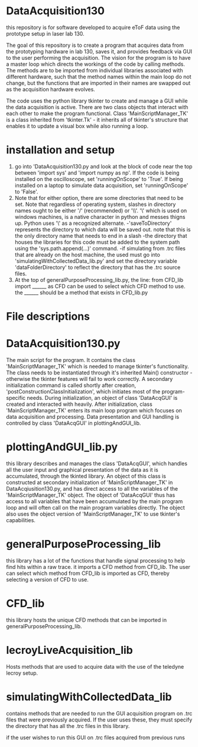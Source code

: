 # DataAcquisition130
this repository is for software developed to acquire eToF data using the prototype setup in laser lab 130.

The goal of this repository is to create a program that acquires data from the prototyping hardware in lab 130, saves it, and provides feedback via GUI to the user performing the acquisition.  The vision for the program is to have a master loop which directs the workings of the code by calling methods.  The methods are to be imported from individual libraries associated with different hardware, such that the method names within the main loop do not change, but the functions that are imported in their names are swapped out as the acquisition hardware evolves.

The code uses the python library tkinter to create and manage a GUI while the data acquisition is active.  There are two class objects that interact with each other to make the program functional.  Class 'MainScriptManager_TK' is a class inherited from 'tkinter.Tk' - it inherits all of tkinter's structure that enables it to update a visual box while also running a loop.

# installation and setup
1) go into 'DataAcquisition130.py and look at the block of code near the top between 'import sys' and 'import numpy as np'.  If the code is being installed on the oscilloscope, set 'runningOnScope' to 'True'.  If being installed on a laptop to simulate data acquisition, set 'runningOnScope' to 'False'.
2) Note that for either option, there are some directories that need to be set.  Note that regardless of operating system, slashes in directory names ought to be either '/' (recommended) or '\\\\'.  '\\' which is used on windows machines, is a native character in python and messes thigns up.  Python uses '\\' as a recognized alternate.
-'saveToDirectory' represents the directory to which data will be saved out.  note that this is the only directory name that needs to end in a slash
-the directory that houses the libraries for this code must be added to the system path using the 'sys.path.append(...)' command.
-if simulating from .trc files that are already on the host machine, the used must go into 'simulatingWithCollectedData_lib.py' and set the directory variable 'dataFolderDirectory' to reflect the directory that has the .trc source files.
3) At the top of generalPurposeProcessing_lib.py, the line:
from CFD_lib import ______ as CFD
can be used to select which CFD method to use.  the ______ should be a method that exists in CFD_lib.py


# File descriptions
# DataAcquisition130.py 
The main script for the program.  It contains the class 'MainScriptManager_TK' which is needed to manage tkinter's functionality.  The class needs to be instantiated through it's inherited Main() constructor - otherwise the tkinter features will fail to work correctly.  A secondary initialization command is called shortly after creation, 'postConstructionClassInitialization', which initiates most of the program-specific needs.  During initialization, an object of class 'DataAcqGUI' is created and interacted with heavily.  After initialization, class 'MainScriptManager_TK' enters its main loop program which focuses on data acquisition and processing.  Data presentation and GUI handling is controlled by class 'DataAcqGUI' in plottingAndGUI_lib.

# plottingAndGUI_lib.py
this library describes and manages the class 'DataAcqGUI', which handles all the user input and graphical presentation of the data as it is accumulated, through the tkinted library.  An object of this class is constructed at secondary initialization of 'MainScriptManager_TK' in DataAcqiusition130.py, and has direct access to all the variables of the 'MainScriptManager_TK' object.  The object of 'DataAcqGUI' thus has access to all variables that have been accumulated by the main program loop and will often call on the main program variables directly.  The object also uses the object version of 'MainScriptManager_TK' to use tkinter's capabilities.

# generalPurposeProcessing_lib
this library has a lot of the functions that handle signal processing to help find hits within a raw trace.  it imports a CFD method from CFD_lib.  The user can select which method from CFD_lib is imported as CFD, thereby selecting a version of CFD to use.

# CFD_lib
this library hosts the unique CFD methods that can be imported in generalPurposeProcessing_lib.

# lecroyLiveAcquisition_lib
Hosts methods that are used to acquire data with the use of the teledyne lecroy setup.

# simulatingWithCollectedData_lib
contains methods that are needed to run the GUI acquisition program on .trc files that were previously acquired.  If the user uses these, they must specify the directory that has all the .trc files in this library.

if the user wishes to run this GUI on .trc files acquired from previous runs
